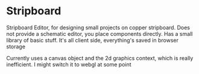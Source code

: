 # Stripboard
Stripboard Editor, for designing small projects on copper stripboard.  Does not provide a schematic editor, you place components directly.  Has a small library of basic stuff.  It's all client side, everything's saved in browser storage

Currently uses a canvas object and the 2d graphics context, which is really inefficient.  I might switch it to webgl at some point
